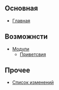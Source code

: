 ## Основная <a id="main"></a>

* [Главная](README.md)

## Возможнсти <a id="features"></a>
* [Модули](features/modules/modules.md)
  * [Приветсвия](features/modules/welcome.md)

## Прочее <a id="other"></a>

* [Список изменений](changelog.md)
